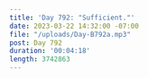 ```yaml
---
title: 'Day 792: "Sufficient."'
date: 2023-03-22 14:32:00 -07:00
file: "/uploads/Day-B792a.mp3"
post: Day 792
duration: '00:04:18'
length: 3742863
---
```


